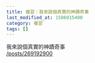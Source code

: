 ```yaml
---
title: 複習：我來說個真實的神蹟奇事
last_modified_at: 1586015400
category: 複習
tags: []
---
```


<p>我來說個真實的神蹟奇事<br>
<a href="/posts/269192900" target="_blank">/posts/269192900</a></p>

<p>&nbsp;</p>

